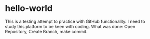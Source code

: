 # hello-world
This is a testing attempt to practice with GitHub functionality.
I need to study this platform to be keen with coding.
What was done: Open Repository, Create Branch, make commit.
